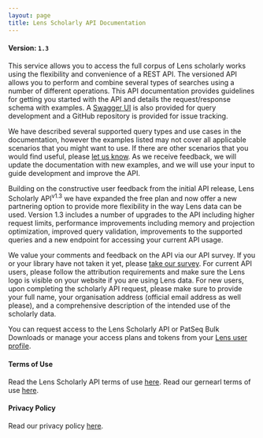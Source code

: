 ```yaml
---
layout: page
title: Lens Scholarly API Documentation
---
```


#### Version: `1.3`
This service allows you to access the full corpus of Lens scholarly works using the flexibility and convenience of a REST API. The versioned API allows you to perform and combine several types of searches using a number of different operations. This API documentation provides guidelines for getting you started with the API and details the request/response schema with examples. A [Swagger UI] is also provided for query development and a GitHub repository is provided for issue tracking.

We have described several supported query types and use cases in the documentation, however the examples listed may not cover all applicable scenarios that you might want to use. If there are other scenarios that you would find useful, please [let us know](https://www.lens.org/lens/feedback?returnTo=https:/). As we receive feedback, we will update the documentation with new examples, and we will use your input to guide development and improve the API.

Building on the constructive user feedback from the initial API release, Lens Scholarly API<sup>v1.3</sup> we have expanded the free plan and now offer a new partnering option to provide more flexibility in the way Lens data can be used. Version 1.3 includes a number of upgrades to the API including higher request limits, performance improvements including memory and projection optimization, improved query validation, improvements to the supported queries and a new endpoint for accessing your current API usage.

We value your comments and feedback on the API via our API survey. If you or your library have not taken it yet, please [take our survey](https://lensorg.typeform.com/to/QM6aMm). For current API users, please follow the attribution requirements and make sure the Lens logo is visible on your website if you are using Lens data. For new users, upon completing the scholarly API request, please make sure to provide your full name, your organisation address (official email address as well please), and a comprehensive description of the intended use of the scholarly data.

You can request access to the Lens Scholarly API or PatSeq Bulk Downloads or manage your access plans and tokens from your [Lens user profile](https://www.lens.org/lens/user/subscriptions).

#### Terms of Use
Read the Lens Scholarly API terms of use [here](https://about.lens.org/lens-scholarly-api-terms-of-use/).
Read our gernearl terms of use [here](https://about.lens.org/policies/#termsuse).

#### Privacy Policy
Read our privacy policy [here](https://about.lens.org/policies/#privacypolicy).

[//]: # (Reference Links)
[Swagger UI]: <https://api.lens.org/swagger-ui.html>
